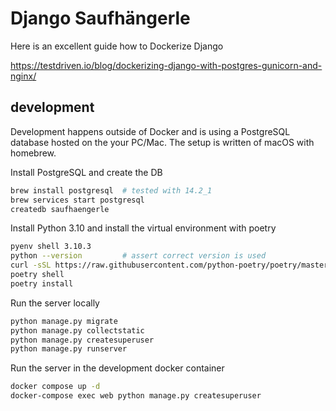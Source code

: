 # Django Saufhängerle

Here is an excellent guide how to Dockerize Django

https://testdriven.io/blog/dockerizing-django-with-postgres-gunicorn-and-nginx/


## development

Development happens outside of Docker and is using a PostgreSQL database hosted on the your PC/Mac.
The setup is written of macOS with homebrew.


Install PostgreSQL and create the DB

```bash
brew install postgresql  # tested with 14.2_1
brew services start postgresql
createdb saufhaengerle
```

Install Python 3.10 and install the virtual environment with poetry

```bash
pyenv shell 3.10.3
python --version         # assert correct version is used
curl -sSL https://raw.githubusercontent.com/python-poetry/poetry/master/get-poetry.py | python -
poetry shell
poetry install
```

Run the server locally

```python
python manage.py migrate
python manage.py collectstatic
python manage.py createsuperuser
python manage.py runserver
```

Run the server in the development docker container

```bash
docker compose up -d
docker-compose exec web python manage.py createsuperuser
```